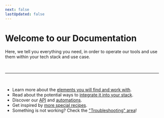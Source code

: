 ```yaml
---
next: false
lastUpdated: false
---
```

# Welcome to our Documentation

Here, we tell you everything you need, in order to operate our tools and use them within your tech stack and use case.

<br />

---

<br />

* Learn more about the [elements you will find and work with](/application-manual/elements.html).
* Read about the potential ways to [integrate it into your stack](/integration.html).
* Discover our [API](/api/introduction.html) and [automations](/automation-integration/webhooks.html).
* Get inspired by [more special recipes](/recipes/rsvp.html).
* Something is not working? Check the ["Troubleshooting" area](/troubleshooting.html)!

<br />
